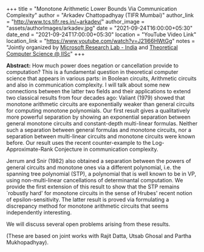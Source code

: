 +++
title = "Monotone Arithmetic Lower Bounds Via Communication Complexity"
author = "Arkadev Chattopadhyay (TIFR Mumbai)"
author_link = "http://www.tcs.tifr.res.in/~arkadev/"
author_image = "assets/authorImages/arkadev.jpg"
date = "2021-09-24T16:00:00+05:30"
date_end = "2021-09-24T17:00:00+05:30"
location = "YouTube Video Link"
location_link = "https://www.youtube.com/watch?v=J21l66HWtGg"
notes = "Jointly organized by <a href = "https://www.microsoft.com/en-us/research/lab/microsoft-research-india/" target= "_blank">Microsoft Research Lab - India</a> and <a href='https://www.csa.iisc.ac.in/theoretical-computer-science/' target= "_blank">Theoretical Computer Science @ IISc</a>"
+++

<b>Abstract:</b>
How much power does negation or cancellation provide to computation?
 This is a fundamental question in theoretical computer science that
 appears in various parts: in Boolean circuits, Arithmetic circuits and
 also in communication complexity. I will talk about some new connections
 between the latter two fields and their applications to extend two
 classical results from four decades ago:  Valiant (1979) showed that
 monotone arithmetic circuits are exponentially weaker than general
 circuits for computing monotone polynomials. Our first result gives a
 qualitatively more powerful separation by showing an exponential
 separation between general monotone circuits and constant-depth
 multi-linear formulas. Neither such a separation between general
 formulas and monotone circuits, nor a separation between multi-linear
 circuits and monotone circuits were known before. Our result uses the
 recent counter-example to the Log-Approximate-Rank Conjecture in
 communication complexity.

 Jerrum and Snir (1982) also obtained a separation between the powers of
 general circuits and monotone ones via a different polynomial, i.e. the
 spanning tree polynomial (STP), a polynomial that is well known to be in
 VP, using non-multi-linear cancellations of determinantal computation.
 We provide the first extension of this result to show that the STP
 remains `robustly hard' for monotone circuits  in the sense of Hrubes'
 recent notion of epsilon-sensitivity. The latter result is proved via
 formulating a discrepancy method for monotone arithmetic circuits that
 seems independently interesting.

 We will discuss several open problems arising from these results.

 (These are based on joint works with Rajit Datta, Utsab Ghosal and
 Partha Mukhopadhyay).
